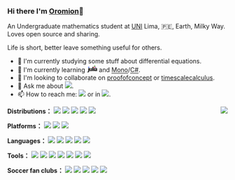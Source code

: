 ### Hi there I'm [Oromion](https://carlosal1015.github.io)👋

An Undergraduate mathematics student at [UNI](https://www.uni.edu.pe) Lima, 🇵🇪, Earth, Milky Way. Loves open source and sharing.

Life is short, better leave something useful for others.

- 🔭 I'm currently studying some stuff about differential equations.
- 🌱 I'm currently learning <a href="https://julialang.org"><code><img src="https://raw.githubusercontent.com/JuliaLang/julia-logo-graphics/b5551ca7946b4a25746c045c15fbb8806610f8d0/images/julia-logo-color.svg" width="24"/></code></a> and [Mono](https://www.mono-project.com)/[C#](https://docs.microsoft.com/de-de/dotnet/csharp).
- 👯 I'm looking to collaborate on [proofofconcept](https://github.com/allofphysicsgraph/proofofconcept) or [timescalecalculus](https://github.com/tomcuchta/timescalecalculus).
- 💬 Ask me about <a href="https://www.latex-project.org"><code><img src="https://upload.wikimedia.org/wikipedia/commons/9/92/LaTeX_logo.svg" width="36"/></code></a>.
- 📫 How to reach me: <a href="mailto:caznaranl@uni.pe"><code><img src="https://upload.wikimedia.org/wikipedia/commons/4/4e/Mail_%28iOS%29.svg" width="24"/></code></a> or in <a href="https://t.me/oromion"><code><img src="https://upload.wikimedia.org/wikipedia/commons/8/82/Telegram_logo.svg" width="24"/></code></a>.

<a href="https://github.com/carlosal1015"><img align="right" src="https://github-readme-stats.vercel.app/api?username=carlosal1015&count_private=true&show_icons=true"/></a>
**Distributions：**
<a href="https://www.archlinux.org"><code><img src="https://upload.wikimedia.org/wikipedia/commons/a/a5/Archlinux-icon-crystal-64.svg" width="24"/></code></a>
<a href="https://getfedora.org"><code><img src="https://upload.wikimedia.org/wikipedia/commons/3/3f/Fedora_logo.svg" width="24"/></code></a>
<a href="https://www.deepin.org"><code><img src="https://upload.wikimedia.org/wikipedia/commons/f/f5/Deepin_logo.svg" width="24"/></code></a>
<a href="https://www.debian.org"><code><img src="https://upload.wikimedia.org/wikipedia/commons/6/66/Openlogo-debianV2.svg" width="24"/></code></a>
<a href="https://www.centos.org"><code><img src="https://upload.wikimedia.org/wikipedia/commons/b/b4/CentOS_logo.svg" width="24"/></code></a>

**Platforms：**
<a href="https://www.kernel.org"><code><img src="https://cdn.jsdelivr.net/gh/xmuli/xmuliPic@pic/2020/linux.svg" width="24"/></code></a>
<a href="https://www.raspberrypi.org"><code><img src="https://upload.wikimedia.org/wikipedia/de/c/cb/Raspberry_Pi_Logo.svg" width="24"/></code></a>
<a href="https://www.microsoft.com/en-us/software-download/windows10"><code><img src="https://cdn.jsdelivr.net/gh/xmuli/xmuliPic@pic/2020/Windows.svg" width="24"/></code></a>

**Languages：**
<a href="https://en.wikipedia.org/wiki/The_C_Programming_Language"><code><img src="https://cdn.jsdelivr.net/gh/xmuli/xmuliPic@pic/2020/c%20(3).svg" width="24"/></code></a>
<code><img src="https://cdn.jsdelivr.net/gh/xmuli/xmuliPic@pic/2020/icons8-c++.svg" width="24"/></code>
<a href="https://www.postgresql.org"><code><img src="https://upload.wikimedia.org/wikipedia/commons/2/29/Postgresql_elephant.svg" width="24"/></code></a>
<a href="https://www.python.org"><code><img src="https://upload.wikimedia.org/wikipedia/commons/c/c3/Python-logo-notext.svg" width="24"/></code></a>
<a href="https://www.r-project.org"><code><img src="https://www.r-project.org/logo/Rlogo.svg" width="24"/></code></a>

**Tools：**
<a href="https://www.qt.io/product/development-tools"><code><img src="https://cdn.jsdelivr.net/gh/xmuli/xmuliPic@pic/2020/qtcreator.svg" width="24"/></code></a>
<a href="https://visualstudio.microsoft.com/vs"><code><img src="https://cdn.jsdelivr.net/gh/xmuli/xmuliPic@pic/2020/vs.svg" width="24"/></code></a>
<a href="https://code.visualstudio.com"><code><img src="https://cdn.jsdelivr.net/gh/xmuli/xmuliPic@pic/2020/vscode.svg" width="24"/></code></a>
<a href="https://git-scm.com"><code><img src="https://cdn.jsdelivr.net/gh/xmuli/xmuliPic@pic/2020/git.svg" width="24"/></code></a>
<a href="https://www.gnu.org/software"><code><img src="https://cdn.jsdelivr.net/gh/xmuli/xmuliPic@pic/2020/gnu.svg" width="24"/></code></a>
<a href="https://docs.gitlab.com/runner"><code><img src="https://assets.gitlab-static.net/uploads/-/system/project/avatar/250833/runner_logo.png" width="24"/></code></a>
<a href="https://www.docker.com"><code><img src="https://www.vectorlogo.zone/logos/docker/docker-icon.svg" width="24"/></code></a>
<!-- <a href="https://www.vim.org"><code><img src="https://cdn.jsdelivr.net/gh/xmuli/xmuliPic@pic/2020/vim-gtk.svg" width="24"/></code></a> -->
<!-- <a href="https://www.gnu.org/software/emacs"><code><img src="https://upload.wikimedia.org/wikipedia/commons/0/08/EmacsIcon.svg" width="24"/></code></a> -->

**Soccer fan clubs：**
<a href="https://universitario.pe"><code><img src="https://upload.wikimedia.org/wikipedia/commons/1/19/Escudo_del_Club_Universitario_de_Deportes.svg" width="24"/></code></a>
<a href="https://www.realmadrid.com"><code><img src="https://upload.wikimedia.org/wikipedia/de/3/3f/Real_Madrid_Logo.svg" width="24"/></code></a>
<a href="https://www.cariverplate.com.ar"><code><img src="https://upload.wikimedia.org/wikipedia/commons/6/69/Escudo_del_Club_Atl%C3%A9tico_River_Plate.svg" width="24"/></code></a>
<a href="https://www.acmilan.com"><code><img src="https://upload.wikimedia.org/wikipedia/commons/d/d0/Logo_of_AC_Milan.svg" width="24"/></code></a>
<a href="https://www.chelseafc.com"><code><img src="https://upload.wikimedia.org/wikipedia/sco/c/cc/Chelsea_FC.svg" width="24"/></code></a>